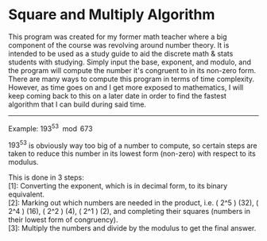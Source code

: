 # Square and Multiply Algorithm

This program was created for my former math teacher where a big component of the course was revolving around number theory. It is intended to be used as a study guide to aid the discrete math & stats students with studying. Simply input the base, exponent, and modulo, and the program will compute the number it's congruent to in its non-zero form. There are many ways to compute this program in terms of time complexity. However, as time goes on and I get more exposed to mathematics, I will keep coming back to this on a later date in order to find the fastest algorithm that I can build during said time.

___

Example: $193^{53} \mod 673$
<br>

$193^{53}$ is obviously way too big of a number to compute, so certain steps are taken to reduce this number in its lowest form (non-zero) with respect to its modulus.

This is done in 3 steps:
<br>
  [1]: Converting the exponent, which is in decimal form, to its binary equivalent. <br>
  [2]: Marking out which numbers are needed in the product, i.e. \( 2^5 \) (32), \( 2^4 \) (16), \( 2^2 \) (4), \( 2^1 \) (2), and completing their squares (numbers in their lowest form of congruency). <br>
  [3]: Multiply the numbers and divide by the modulus to get the final answer.
